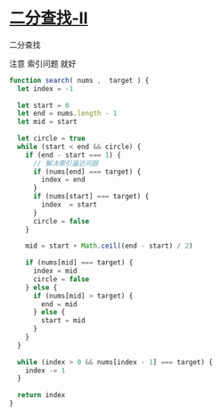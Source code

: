 # [二分查找-II](https://www.nowcoder.com/practice/4f470d1d3b734f8aaf2afb014185b395?tpId=188&tqId=38588&rp=1&ru=/exam/oj&qru=/exam/oj&sourceUrl=%2Fexam%2Foj%3Ftab%3D%25E7%25AE%2597%25E6%25B3%2595%25E7%25AF%2587%26topicId%3D188%26page%3D1%26difficulty%3D3&difficulty=3&judgeStatus=undefined&tags=&title=)


二分查找

注意 索引问题 就好

```js
function search( nums ,  target ) {
  let index = -1
  
  let start = 0
  let end = nums.length - 1
  let mid = start
  
  let circle = true
  while (start < end && circle) {
    if (end - start === 1) {
      // 解决索引逼近问题
      if (nums[end] === target) {
        index = end
      }
      if (nums[start] === target) {
        index  = start
      }
      circle = false
    }
    
    mid = start + Math.ceil((end - start) / 2)
    
    if (nums[mid] === target) {
      index = mid
      circle = false
    } else {
      if (nums[mid] > target) {
        end = mid
      } else {
        start = mid
      }
    }
  }
  
  while (index > 0 && nums[index - 1] === target) {
    index -= 1
  }
  
  return index
}
```